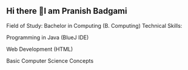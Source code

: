 ## Hi there 👋I am Pranish Badgami
Field of Study: Bachelor in Computing (B. Computing)
Technical Skills:

Programming in Java (BlueJ IDE)

Web Development (HTML)

Basic Computer Science Concepts

<!--
**MR-Unknown06/MR-Unknown06** is a ✨ _special_ ✨ repository because its `README.md` (this file) appears on your GitHub profile.

Here are some ideas to get you started:

- 🔭 I’m currently working on ...
- 🌱 I’m currently learning ...
- 👯 I’m looking to collaborate on ...
- 🤔 I’m looking for help with ...
- 💬 Ask me about ...
- 📫 How to reach me: ...
- 😄 Pronouns: ...
- ⚡ Fun fact: ...
-->

